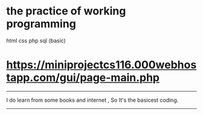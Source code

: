 # the practice of working programming
html css php sql (basic)
# https://miniprojectcs116.000webhostapp.com/gui/page-main.php

*********************************************************************
I do learn from some books and internet , So It's the basicest coding. 
*********************************************************************
